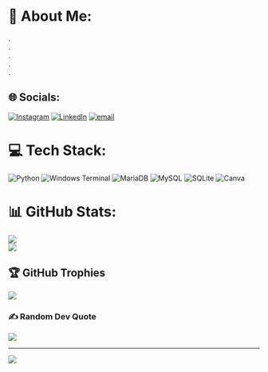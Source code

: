 # 💫 About Me:
.<br>.<br>.<br>.<br>.<br>


## 🌐 Socials:
[![Instagram](https://img.shields.io/badge/Instagram-%23E4405F.svg?logo=Instagram&logoColor=white)](https://instagram.com/_gupta_mudit) [![LinkedIn](https://img.shields.io/badge/LinkedIn-%230077B5.svg?logo=linkedin&logoColor=white)](https://linkedin.com/in/mudit-gupta-07a766281/) [![email](https://img.shields.io/badge/Email-D14836?logo=gmail&logoColor=white)](mailto:mudit00022@gmail.com) 

# 💻 Tech Stack:
![Python](https://img.shields.io/badge/python-3670A0?style=plastic&logo=python&logoColor=ffdd54) ![Windows Terminal](https://img.shields.io/badge/Windows%20Terminal-%234D4D4D.svg?style=plastic&logo=windows-terminal&logoColor=white) ![MariaDB](https://img.shields.io/badge/MariaDB-003545?style=plastic&logo=mariadb&logoColor=white) ![MySQL](https://img.shields.io/badge/mysql-4479A1.svg?style=plastic&logo=mysql&logoColor=white) ![SQLite](https://img.shields.io/badge/sqlite-%2307405e.svg?style=plastic&logo=sqlite&logoColor=white) ![Canva](https://img.shields.io/badge/Canva-%2300C4CC.svg?style=plastic&logo=Canva&logoColor=white)
# 📊 GitHub Stats:
![](https://github-readme-stats.vercel.app/api?username=mudit021&theme=transparent&hide_border=true&include_all_commits=true&count_private=false)<br/>
![](https://github-readme-stats.vercel.app/api/top-langs/?username=mudit021&theme=transparent&hide_border=true&include_all_commits=true&count_private=false&layout=compact)

## 🏆 GitHub Trophies
![](https://github-profile-trophy.vercel.app/?username=mudit021&theme=transparent&no-frame=true&no-bg=true&margin-w=4)

### ✍️ Random Dev Quote
![](https://quotes-github-readme.vercel.app/api?type=horizontal&theme=merko)

---
[![](https://visitcount.itsvg.in/api?id=mudit021&icon=10&color=0)](https://visitcount.itsvg.in)

<!-- Proudly created with GPRM ( https://gprm.itsvg.in ) -->
